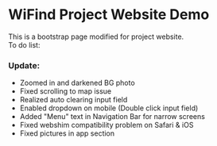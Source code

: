 # WiFind Project Website Demo
This is a bootstrap page modified for project website.  
To do list:  

### Update:

* Zoomed in and darkened BG photo
* Fixed scrolling to map issue
* Realized auto clearing input field
* Enabled dropdown on mobile (Double click input field)
* Added "Menu" text in Navigation Bar for narrow screens
* Fixed webshim compatibility problem on Safari & iOS
* Fixed pictures in app section
